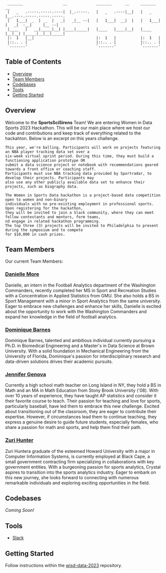 ```text
 _______                  __             _______      __     _______ __                        
 |   _   .-----.-----.----|  |_.-----.   |   _   .----|__|   |   _   |__.----.-----.-----.-----.
 |   1___|  _  |  _  |   _|   _|__ --|   |   1___|  __|  |   |   1___|  |   _|  -__|     |__ --|
 |____   |   __|_____|__| |____|_____|   |____   |____|__|   |____   |__|__| |_____|__|__|_____|
 |:  1   |__|                            |:  1   |           |:  1   |                          
 |::.. . |                               |::.. . |           |::.. . |                          
 `-------'                               `-------'           `-------'                          
```  

## Table of Contents
* [Overview](#overview)
* [Team Members](#team-members)
* [Codebases](#codebases)
* [Tools](#tools)
* [Getting Started](#getting-started)



## Overview
Welcome to the **SportsSciSirens** Team! We are entering Women in Data Sports 2023 Hackathon. This will be our main place where we host our code and contributions and keep track of everything related to the hackahton.
Below is an excerpt on this years challenge.

```
This year, we're balling. Participants will work on projects featuring an NBA player tracking data set over a 
six-week virtual sprint period. During this time, they must build a functioning application prototype OR 
submit a data science project or notebook with recommendations geared towards a front office or coaching staff. 
Participants must use NBA tracking data provided by Sportradar, to develop their projects. Participants may 
also use any other publicly available data set to enhance their projects, such as biography data.

The Women in Sports Data hackathon is a project-based data competition open to women and non-binary 
individuals with no pre-existing employment in professional sports. Upon registering for the hackathon, 
they will be invited to join a Slack community, where they can meet fellow contestants and mentors, form teams, 
nd engage in related hackathon programming. 
The top three (3) projects will be invited to Philadelphia to present during the symposium and to compete 
for $10,000 in cash prizes.
```

## Team Members
Our current Team Members:

### [Danielle More]()
Danielle, an intern in the Football Analytics department of the Washington Commanders, recently completed her MS in Sport and Recreation Studies with a Concentration in Applied Statistics from GMU. She also holds a BS in Sport Management with a minor in Sport Analytics from the same university. Eager to embrace new challenges and enhance her skills, Danielle is excited about the opportunity to work with the Washington Commanders and expand her knowledge in the field of football analytics.

### [Dominique Barnes]()
Dominique Barnes, talented and ambitious individual currently pursuing a Ph.D. in Biomedical Engineering and a Master's in Data Science at Brown University. With a solid foundation in Mechanical Engineering from the University of Florida, Dominique's passion for interdisciplinary research and data-driven solutions drives their academic pursuits.

### [Jennifer Genova]()
Currently a high school math teacher on Long Island in NY, they hold a BS in Math and an MA in Math Education from Stony Brook University ('08). With over 10 years of experience, they have taught AP statistics and consider it their favorite course to teach. Their passion for teaching and love for sports, particularly baseball, have led them to embrace this new challenge. Excited about transitioning out of the classroom, they are eager to contribute their expertise. However, if circumstances lead them to continue teaching, they express a genuine desire to guide future students, especially females, who share a passion for math and sports, and help them find their path.

### [Zuri Hunter]()
Zuri Huntera graduate of the esteemed Howard University with a major in Computer Information Systems, is currently employed at Black Cape, a small government contracting firm specializing in collaborations with key government entities. With a burgeoning passion for sports analytics, Crystal aspires to transition into the sports analytics industry. Eager to embark on this new journey, she looks forward to connecting with numerous remarkable individuals and exploring exciting opportunities in the field.

## Codebases
_Coming Soon!_

## Tools
- [Slack](https://app.slack.com/client/T053BLJGH98/C053Q9ETY6M)

## Getting Started
Follow instructions within the [wisd-data-2023](https://github.com/SportsSciSirens/wisd-data-2023) repository.
